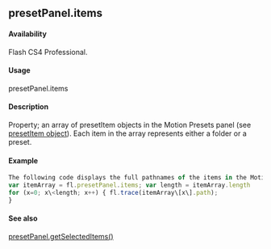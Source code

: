 ## presetPanel.items

#### Availability

Flash CS4 Professional.

#### Usage

presetPanel.items

#### Description

Property; an array of presetItem objects in the Motion Presets panel (see [presetItem object](#!AdobeDocs/developers-animatesdk-docs/test/presetItem_object/presetItem_summary.md)). Each item in the array represents either a folder or a preset.

#### Example

```javascript
The following code displays the full pathnames of the items in the Motion Presets panel:
var itemArray = fl.presetPanel.items; var length = itemArray.length
for (x=0; x\<length; x++) { fl.trace(itemArray\[x\].path);
}

```
#### See also

[presetPanel.getSelectedItems()](#!AdobeDocs/developers-animatesdk-docs/test/presetPanel_object/presetPane7.md)
